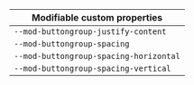 | Modifiable custom properties           |
| -------------------------------------- |
| `--mod-buttongroup-justify-content`    |
| `--mod-buttongroup-spacing`            |
| `--mod-buttongroup-spacing-horizontal` |
| `--mod-buttongroup-spacing-vertical`   |
